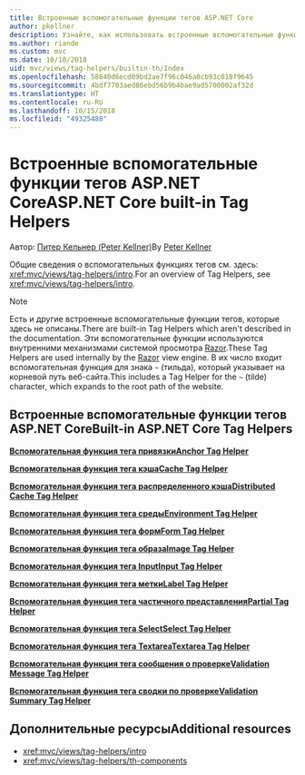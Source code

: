 ```yaml
---
title: Встроенные вспомогательные функции тегов ASP.NET Core
author: pkellner
description: Узнайте, как использовать встроенные вспомогательные функции тегов ASP.NET Core для более эффективной работы.
ms.author: riande
ms.custom: mvc
ms.date: 10/10/2018
uid: mvc/views/tag-helpers/builtin-th/Index
ms.openlocfilehash: 58840d6ecd09bd2ae7f96c046a0cb93c018f9645
ms.sourcegitcommit: 4bdf7703aed86ebd56b9b4bae9ad5700002af32d
ms.translationtype: HT
ms.contentlocale: ru-RU
ms.lasthandoff: 10/15/2018
ms.locfileid: "49325488"
---
```

# <a name="aspnet-core-built-in-tag-helpers"></a><span data-ttu-id="67ffc-103">Встроенные вспомогательные функции тегов ASP.NET Core</span><span class="sxs-lookup"><span data-stu-id="67ffc-103">ASP.NET Core built-in Tag Helpers</span></span>

<span data-ttu-id="67ffc-104">Автор: [Питер Кельнер (Peter Kellner)](http://peterkellner.net)</span><span class="sxs-lookup"><span data-stu-id="67ffc-104">By [Peter Kellner](http://peterkellner.net)</span></span>

<span data-ttu-id="67ffc-105">Общие сведения о вспомогательных функциях тегов см. здесь: <xref:mvc/views/tag-helpers/intro>.</span><span class="sxs-lookup"><span data-stu-id="67ffc-105">For an overview of Tag Helpers, see <xref:mvc/views/tag-helpers/intro>.</span></span>

> [!NOTE]
> <span data-ttu-id="67ffc-106">Есть и другие встроенные вспомогательные функции тегов, которые здесь не описаны.</span><span class="sxs-lookup"><span data-stu-id="67ffc-106">There are built-in Tag Helpers which aren't described in the documentation.</span></span> <span data-ttu-id="67ffc-107">Эти вспомогательные функции используются внутренними механизмами системой просмотра [Razor](xref:mvc/views/razor).</span><span class="sxs-lookup"><span data-stu-id="67ffc-107">These Tag Helpers are used internally by the [Razor](xref:mvc/views/razor) view engine.</span></span> <span data-ttu-id="67ffc-108">В их число входит вспомогательная функция для знака `~` (тильда), который указывает на корневой путь веб-сайта.</span><span class="sxs-lookup"><span data-stu-id="67ffc-108">This includes a Tag Helper for the `~` (tilde) character, which expands to the root path of the website.</span></span>

## <a name="built-in-aspnet-core-tag-helpers"></a><span data-ttu-id="67ffc-109">Встроенные вспомогательные функции тегов ASP.NET Core</span><span class="sxs-lookup"><span data-stu-id="67ffc-109">Built-in ASP.NET Core Tag Helpers</span></span>

<span data-ttu-id="67ffc-110">**[Вспомогательная функция тега привязки](xref:mvc/views/tag-helpers/builtin-th/anchor-tag-helper)**</span><span class="sxs-lookup"><span data-stu-id="67ffc-110">**[Anchor Tag Helper](xref:mvc/views/tag-helpers/builtin-th/anchor-tag-helper)**</span></span>

<span data-ttu-id="67ffc-111">**[Вспомогательная функция тега кэша](xref:mvc/views/tag-helpers/builtin-th/cache-tag-helper)**</span><span class="sxs-lookup"><span data-stu-id="67ffc-111">**[Cache Tag Helper](xref:mvc/views/tag-helpers/builtin-th/cache-tag-helper)**</span></span>

<span data-ttu-id="67ffc-112">**[Вспомогательная функция тега распределенного кэша](xref:mvc/views/tag-helpers/builtin-th/distributed-cache-tag-helper)**</span><span class="sxs-lookup"><span data-stu-id="67ffc-112">**[Distributed Cache Tag Helper](xref:mvc/views/tag-helpers/builtin-th/distributed-cache-tag-helper)**</span></span>

<span data-ttu-id="67ffc-113">**[Вспомогательная функция тега среды](xref:mvc/views/tag-helpers/builtin-th/environment-tag-helper)**</span><span class="sxs-lookup"><span data-stu-id="67ffc-113">**[Environment Tag Helper](xref:mvc/views/tag-helpers/builtin-th/environment-tag-helper)**</span></span>

[comment]: **[FormActionTagHelper](xref:mvc/views/tag-helpers/builtin-th/form-action-tag-helper)**

<span data-ttu-id="67ffc-114">**[Вспомогательная функция тега форм](xref:mvc/views/working-with-forms#the-form-tag-helper)**</span><span class="sxs-lookup"><span data-stu-id="67ffc-114">**[Form Tag Helper](xref:mvc/views/working-with-forms#the-form-tag-helper)**</span></span>

<span data-ttu-id="67ffc-115">**[Вспомогательная функция тега образа](xref:mvc/views/tag-helpers/builtin-th/image-tag-helper)**</span><span class="sxs-lookup"><span data-stu-id="67ffc-115">**[Image Tag Helper](xref:mvc/views/tag-helpers/builtin-th/image-tag-helper)**</span></span>

<span data-ttu-id="67ffc-116">**[Вспомогательная функция тега Input](xref:mvc/views/working-with-forms#the-input-tag-helper)**</span><span class="sxs-lookup"><span data-stu-id="67ffc-116">**[Input Tag Helper](xref:mvc/views/working-with-forms#the-input-tag-helper)**</span></span>

<span data-ttu-id="67ffc-117">**[Вспомогательная функция тега метки](xref:mvc/views/working-with-forms#the-label-tag-helper)**</span><span class="sxs-lookup"><span data-stu-id="67ffc-117">**[Label Tag Helper](xref:mvc/views/working-with-forms#the-label-tag-helper)**</span></span>

[comment]: **[LinkTagHelper](xref:mvc/views/tag-helpers/builtin-th/link-tag-helper)**

[comment]: **[OptionTagHelper](xref:mvc/views/tag-helpers/builtin-th/option-tag-helper)**

[comment]: **[ScriptTagHelper](xref:mvc/views/tag-helpers/builtin-th/script-tag-helper)**

<span data-ttu-id="67ffc-118">**[Вспомогательная функция тега частичного представления](xref:mvc/views/tag-helpers/builtin-th/partial-tag-helper)**</span><span class="sxs-lookup"><span data-stu-id="67ffc-118">**[Partial Tag Helper](xref:mvc/views/tag-helpers/builtin-th/partial-tag-helper)**</span></span>

<span data-ttu-id="67ffc-119">**[Вспомогательная функция тега Select](xref:mvc/views/working-with-forms#the-select-tag-helper)**</span><span class="sxs-lookup"><span data-stu-id="67ffc-119">**[Select Tag Helper](xref:mvc/views/working-with-forms#the-select-tag-helper)**</span></span>

<span data-ttu-id="67ffc-120">**[Вспомогательная функция тега Textarea](xref:mvc/views/working-with-forms#the-textarea-tag-helper)**</span><span class="sxs-lookup"><span data-stu-id="67ffc-120">**[Textarea Tag Helper](xref:mvc/views/working-with-forms#the-textarea-tag-helper)**</span></span>

<span data-ttu-id="67ffc-121">**[Вспомогательная функция тега сообщения о проверке](xref:mvc/views/working-with-forms#the-validation-message-tag-helper)**</span><span class="sxs-lookup"><span data-stu-id="67ffc-121">**[Validation Message Tag Helper](xref:mvc/views/working-with-forms#the-validation-message-tag-helper)**</span></span>

<span data-ttu-id="67ffc-122">**[Вспомогательная функция тега сводки по проверке](xref:mvc/views/working-with-forms#the-validation-summary-tag-helper)**</span><span class="sxs-lookup"><span data-stu-id="67ffc-122">**[Validation Summary Tag Helper](xref:mvc/views/working-with-forms#the-validation-summary-tag-helper)**</span></span>

## <a name="additional-resources"></a><span data-ttu-id="67ffc-123">Дополнительные ресурсы</span><span class="sxs-lookup"><span data-stu-id="67ffc-123">Additional resources</span></span>

* <xref:mvc/views/tag-helpers/intro>
* <xref:mvc/views/tag-helpers/th-components>
